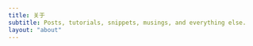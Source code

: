 ```yaml
---
title: 关于
subtitle: Posts, tutorials, snippets, musings, and everything else.
layout: "about"
---
```

